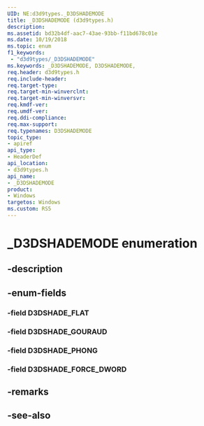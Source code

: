 ```yaml
---
UID: NE:d3d9types._D3DSHADEMODE
title: _D3DSHADEMODE (d3d9types.h)
description: 
ms.assetid: bd32b4df-aac7-43ae-93bb-f11bd678c01e
ms.date: 10/19/2018
ms.topic: enum
f1_keywords:
 - "d3d9types/_D3DSHADEMODE"
ms.keywords: _D3DSHADEMODE, D3DSHADEMODE, 
req.header: d3d9types.h
req.include-header:
req.target-type:
req.target-min-winverclnt:
req.target-min-winversvr:
req.kmdf-ver:
req.umdf-ver:
req.ddi-compliance:
req.max-support:
req.typenames: D3DSHADEMODE
topic_type: 
- apiref
api_type: 
- HeaderDef
api_location: 
- d3d9types.h
api_name: 
- _D3DSHADEMODE
product:
- Windows
targetos: Windows
ms.custom: RS5
---
```


# _D3DSHADEMODE enumeration

## -description



## -enum-fields

### -field D3DSHADE_FLAT 
### -field D3DSHADE_GOURAUD 
### -field D3DSHADE_PHONG 
### -field D3DSHADE_FORCE_DWORD 

## -remarks

## -see-also
